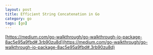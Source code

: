 ```yaml
---
layout: post
title: Efficient String Concatenation in Go
category: go
tags: [go]
---
```


[https://medium.com/go-walkthrough/go-walkthrough-io-package-8ac5e95a9fbd#.3rb90zu8d](https://medium.com/go-walkthrough/go-walkthrough-io-package-8ac5e95a9fbd#.3rb90zu8d)
